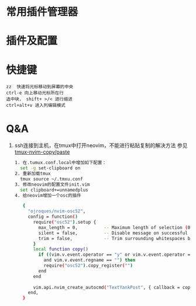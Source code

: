 # 常用插件管理器

# 插件及配置

# 快捷键
```code
zz  快速将光标移动到屏幕的中央
ctrl-e 向上移动光标所在行
选中块， shift+ >/< 进行缩进
ctrl+alt+v 进入列编辑模式
```

# Q&A
1. ssh连接到主机，在tmux中打开neovim，不能进行粘贴复制的解决方法
   参见[tmux-nvim-copy/paste](https://gronskiy.com/posts/2023-03-26-copy-via-vim-tmux-ssh/)
   ```bash
   1. 在.tumux.conf.local中增加如下配置：
     set -g set-clipboard on
   2. 重新加载tmux
     tmux source ~/.tmxu.conf
   3. 修改neovim的配置文件init.vim
     set clipboard+=unnamedplus
   4. 给neovim增加一个osc的插件
   ```
   ```bash
      {
        "ojroques/nvim-osc52",
        config = function()
          require("osc52").setup {
            max_length = 0,          -- Maximum length of selection (0 for no limit)
            silent = false,          -- Disable message on successful copy
            trim = false,            -- Trim surrounding whitespaces before copy
          }
          local function copy()
            if ((vim.v.event.operator == "y" or vim.v.event.operator == "d")
              and vim.v.event.regname == "") then
              require("osc52").copy_register("")
            end
          end
      
          vim.api.nvim_create_autocmd("TextYankPost", { callback = copy })
        end,
      }
   ```
